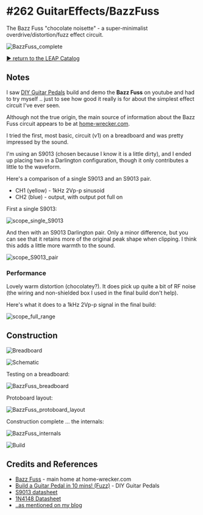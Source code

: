 # #262 GuitarEffects/BazzFuss

The Bazz Fuss "chocolate noisette" - a super-minimalist overdrive/distortion/fuzz effect circuit.

![BazzFuss_complete](./assets/BazzFuss_complete.jpg?raw=true)


[:arrow_forward: return to the LEAP Catalog](http://leap.tardate.com)

## Notes

I saw [DIY Guitar Pedals](https://www.youtube.com/watch?v=Rv5iQ_aenX8) build and demo the **Bazz Fuss** on youtube
and had to try myself .. just to see how good it really is for about the simplest effect circuit I've ever seen.

Although not the true origin, the main source of information about the Bazz Fuss
circuit appears to be at [home-wrecker.com](http://home-wrecker.com/bazz.html).

I tried the first, most basic, circuit (v1) on a breadboard and was pretty impressed by the sound.

I'm using an S9013 (chosen because I know it is a little dirty), and I ended up placing two in a Darlington configuration,
though it only contributes a little to the waveform.

Here's a comparison of a single S9013 and an S9013 pair.

* CH1 (yellow) - 1kHz 2Vp-p sinusoid
* CH2 (blue) - output, with output pot full on

First a single S9013:

![scope_single_S9013](./assets/scope_single_S9013.gif?raw=true)

And then with an S9013 Darlington pair. Only a minor difference, but you can
see that it retains more of the original peak shape when clipping.
I think this adds a little more warmth to the sound.

![scope_S9013_pair](./assets/scope_S9013_pair.gif?raw=true)

### Performance

Lovely warm distortion (chocolatey?). It does pick up quite a bit of RF noise
(the wiring and non-shielded box I used in the final build don't help).

Here's what it does to a 1kHz 2Vp-p signal in the final build:

![scope_full_range](./assets/scope_full_range.gif?raw=true)

## Construction

![Breadboard](./assets/BazzFuss_bb.jpg?raw=true)

![Schematic](./assets/BazzFuss_schematic.jpg?raw=true)

Testing on a breadboard:

![BazzFuss_breadboard](./assets/BazzFuss_breadboard.jpg?raw=true)

Protoboard layout:

![BazzFuss_protoboard_layout](./assets/BazzFuss_protoboard_layout.jpg?raw=true)

Construction complete ... the internals:

![BazzFuss_internals](./assets/BazzFuss_internals.jpg?raw=true)

![Build](./assets/BazzFuss_build.jpg?raw=true)

## Credits and References
* [Bazz Fuss](http://home-wrecker.com/bazz.html) - main home at home-wrecker.com
* [Build a Guitar Pedal in 10 mins! (Fuzz)](https://www.youtube.com/watch?v=Rv5iQ_aenX8) - DIY Guitar Pedals
* [S9013 datasheet](http://www.futurlec.com/Transistors/S9013.shtml)
* [1N4148 Datasheet](http://www.futurlec.com/Diodes/1N4148.shtml)
* [..as mentioned on my blog](https://blog.tardate.com/2017/03/leap262-bazz-fuzz-chocolate-noisette.html)
